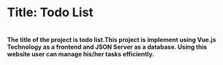 <h1>Title: Todo List <h1>
  
<h4>The title of the project is todo list.This project is implement using Vue.js Technology as a frontend and JSON Server as a database. Using this website user can manage his/her tasks efficiently.</h4>
